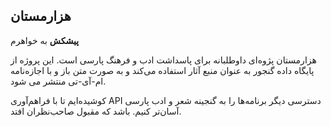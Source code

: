 ## هزارمستان
 
**پیشکش**
به خواهرم
 
هزارمستان پژوه‌ای داوطلبانه برای پاسداشت ادب و فرهنگ پارسی است.
این پروژه از پایگاه داده گنجور به عنوان منبع آثار استفاده می‌کند و به صورت متن باز و با اجازه‌نامه ام-آی-تی منتشر می شود. 

کوشیده‌ایم تا با فراهم‌آوری API دسترسی دیگر برنامه‌ها را به گنجینه شعر و ادب پارسی آسان‌تر کنیم.
باشد که مقبول صاحب‌نظران افتد.

